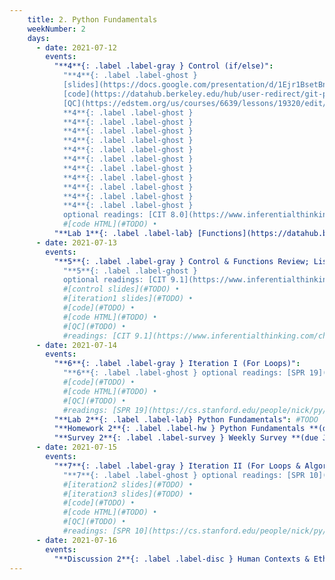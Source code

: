 ```yaml
---
    title: 2. Python Fundamentals
    weekNumber: 2
    days:
      - date: 2021-07-12
        events:
          "**4**{: .label .label-gray } Control (if/else)":
            "**4**{: .label .label-ghost }
            [slides](https://docs.google.com/presentation/d/1Ejr1BsetBnCQKLfFavQo9l8PS-W6k4jqd5AO27nITLw) •
            [code](https://datahub.berkeley.edu/hub/user-redirect/git-pull?repo=https%3A%2F%2Fgithub.com%2Fdata-6-berkeley%2Fsu21&urlpath=tree%2Fsu21%2Flecture%2Flec06%2Flec06.ipynb&branch=master) •
            [QC](https://edstem.org/us/courses/6639/lessons/19320/edit/slides/103714)
            **4**{: .label .label-ghost }
            **4**{: .label .label-ghost }
            **4**{: .label .label-ghost }
            **4**{: .label .label-ghost }
            **4**{: .label .label-ghost }
            **4**{: .label .label-ghost }
            **4**{: .label .label-ghost }
            **4**{: .label .label-ghost }
            **4**{: .label .label-ghost }
            **4**{: .label .label-ghost }
            **4**{: .label .label-ghost }
            optional readings: [CIT 8.0](https://www.inferentialthinking.com/chapters/08/Functions_and_Tables.html), [SPR 9](https://cs.stanford.edu/people/nick/py/python-function.html)"
            #[code HTML](#TODO) •
          "**Lab 1**{: .label .label-lab} [Functions](https://datahub.berkeley.edu/hub/user-redirect/git-pull?repo=https%3A%2F%2Fgithub.com%2Fdata-6-berkeley%2Fsu21&urlpath=tree%2Fsu21%2Flab%2Flab01%2Flab01.ipynb&branch=master)":
      - date: 2021-07-13
        events:
          "**5**{: .label .label-gray } Control & Functions Review; Lists and Strings":
            "**5**{: .label .label-ghost }
            optional readings: [CIT 9.1](https://www.inferentialthinking.com/chapters/09/1/Conditional_Statements.html); [SPR 12](https://cs.stanford.edu/people/nick/py/python-if.html), [SPR 13](https://cs.stanford.edu/people/nick/py/python-boolean.html), [SPR 11](https://cs.stanford.edu/people/nick/py/python-while.html)"
            #[control slides](#TODO) •
            #[iteration1 slides](#TODO) •
            #[code](#TODO) •
            #[code HTML](#TODO) •
            #[QC](#TODO) •
            #readings: [CIT 9.1](https://www.inferentialthinking.com/chapters/09/1/Conditional_Statements.html); [SPR 12](https://cs.stanford.edu/people/nick/py/python-if.html), [SPR 13](https://cs.stanford.edu/people/nick/py/python-boolean.html), [SPR 11](https://cs.stanford.edu/people/nick/py/python-while.html)"
      - date: 2021-07-14
        events:
          "**6**{: .label .label-gray } Iteration I (For Loops)":
            "**6**{: .label .label-ghost } optional readings: [SPR 19](https://cs.stanford.edu/people/nick/py/python-list.html)" #[slides](#TODO) •
            #[code](#TODO) •
            #[code HTML](#TODO) •
            #[QC](#TODO) •
            #readings: [SPR 19](https://cs.stanford.edu/people/nick/py/python-list.html)"
          "**Lab 2**{: .label .label-lab} Python Fundamentals": #TODO
          "**Homework 2**{: .label .label-hw } Python Fundamentals **(due July 19th)**": #TODO
          "**Survey 2**{: .label .label-survey } Weekly Survey **(due July 19th)**": #TODO
      - date: 2021-07-15
        events:
          "**7**{: .label .label-gray } Iteration II (For Loops & Algorithms); Iteration III (While Loops)":
            "**7**{: .label .label-ghost } optional readings: [SPR 10](https://cs.stanford.edu/people/nick/py/python-for.html), [14](https://cs.stanford.edu/people/nick/py/python-range.html); [TCS 8.2](https://runestone.academy/runestone/books/published/thinkcspy/MoreAboutIteration/Theforlooprevisited.html), [10.18](https://runestone.academy/runestone/books/published/thinkcspy/Lists/TheAccumulatorPatternwithLists.html), [Luhn's](https://gizmodo.com/how-credit-card-numbers-work-1493331190), [TCS 10.24](https://runestone.academy/runestone/books/published/thinkcspy/Lists/NestedLists.html)"
            #[iteration2 slides](#TODO) •
            #[iteration3 slides](#TODO) •
            #[code](#TODO) •
            #[code HTML](#TODO) •
            #[QC](#TODO) •
            #readings: [SPR 10](https://cs.stanford.edu/people/nick/py/python-for.html), [14](https://cs.stanford.edu/people/nick/py/python-range.html); [TCS 8.2](https://runestone.academy/runestone/books/published/thinkcspy/MoreAboutIteration/Theforlooprevisited.html), [10.18](https://runestone.academy/runestone/books/published/thinkcspy/Lists/TheAccumulatorPatternwithLists.html), [Luhn's](https://gizmodo.com/how-credit-card-numbers-work-1493331190), [TCS 10.24](https://runestone.academy/runestone/books/published/thinkcspy/Lists/NestedLists.html)"
      - date: 2021-07-16
        events:
          "**Discussion 2**{: .label .label-disc } Human Contexts & Ethics": #TODO
---
```

